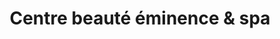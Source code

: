 ---
title: "Centre beauté éminence & spa"
url: /montreal/centre-beaute-eminence-and-spa/
shop: beauty
---